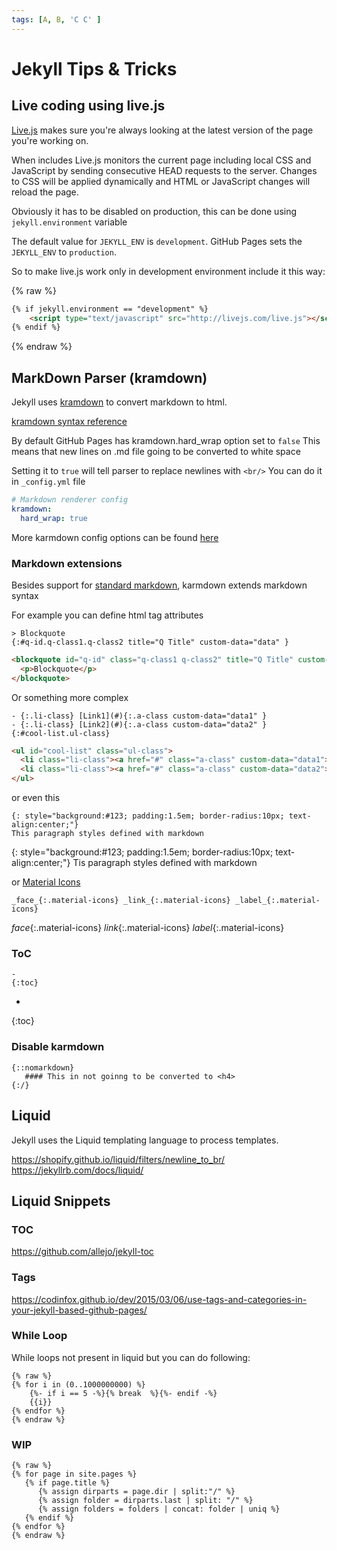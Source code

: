```yaml
---
tags: [A, B, 'C C' ] 
---
```


# Jekyll Tips & Tricks

## Live coding using live.js

[Live.js](http://livejs.com/) makes sure you're always looking at the latest version of the page you're working on.

When includes Live.js monitors the current page including local CSS and JavaScript by sending consecutive HEAD requests to the server. Changes to CSS will be applied dynamically and HTML or JavaScript changes will reload the page.

Obviously it has to be disabled on production, this can be done using `jekyll.environment` variable

The default value for `JEKYLL_ENV` is `development`. 
GitHub Pages sets the `JEKYLL_ENV` to `production`.

So to make live.js work only in development environment include it this way:

{% raw %}
```html
{% if jekyll.environment == "development" %}
    <script type="text/javascript" src="http://livejs.com/live.js"></script>
{% endif %}
```
{% endraw %}




## MarkDown Parser (kramdown)

Jekyll uses [kramdown](https://kramdown.gettalong.org/) to convert markdown to html.

[kramdown syntax reference](https://kramdown.gettalong.org/syntax.htm)


By default GitHub Pages has kramdown.hard_wrap option set to `false` 
This means that new lines on .md file going to be converted to white space

Setting it to `true` will tell parser to replace newlines with `<br/>`
You can do it in `_config.yml` file
```yml
# Markdown renderer config 
kramdown:
  hard_wrap: true
```

More karmdown config options can be found [here](https://kramdown.gettalong.org/options.html)


### Markdown extensions

Besides support for [standard markdown](https://www.markdownguide.org/basic-syntax), karmdown extends markdown syntax

For example you can define html tag attributes 



```
> Blockquote
{:#q-id.q-class1.q-class2 title="Q Title" custom-data="data" }
```
```html
<blockquote id="q-id" class="q-class1 q-class2" title="Q Title" custom-data="data">
  <p>Blockquote</p>
</blockquote>
```



Or something more complex

```
- {:.li-class} [Link1](#){:.a-class custom-data="data1" }
- {:.li-class} [Link2](#){:.a-class custom-data="data2" }
{:#cool-list.ul-class}
```
```html
<ul id="cool-list" class="ul-class">
  <li class="li-class"><a href="#" class="a-class" custom-data="data1">Link1</a></li>
  <li class="li-class"><a href="#" class="a-class" custom-data="data2">Link2</a></li>
</ul>
```

or even this  
```
{: style="background:#123; padding:1.5em; border-radius:10px; text-align:center;"}
This paragraph styles defined with markdown
```

{: style="background:#123; padding:1.5em; border-radius:10px; text-align:center;"}
Tis paragraph styles defined with markdown



or [Material Icons](https://material.io/tools/icons/?icon=bookmarks&style=baseline)

```
_face_{:.material-icons} _link_{:.material-icons} _label_{:.material-icons}  
```

_face_{:.material-icons} _link_{:.material-icons} _label_{:.material-icons}  



### ToC
```
- 
{:toc}
```

- 
{:toc}


### Disable karmdown
```
{::nomarkdown} 
   #### This in not goinng to be converted to <h4>
{:/}
```



## Liquid 

Jekyll uses the Liquid templating language to process templates.

https://shopify.github.io/liquid/filters/newline_to_br/
https://jekyllrb.com/docs/liquid/

## Liquid Snippets

### TOC

https://github.com/allejo/jekyll-toc

### Tags

https://codinfox.github.io/dev/2015/03/06/use-tags-and-categories-in-your-jekyll-based-github-pages/



### While Loop

While loops not present in liquid but you can do following:

```liquid
{% raw %}
{% for i in (0..1000000000) %} 
    {%- if i == 5 -%}{% break  %}{%- endif -%}
    {{i}}
{% endfor %}
{% endraw %}
```


### WIP

```liquid 
{% raw %}
{% for page in site.pages %}
   {% if page.title %}
      {% assign dirparts = page.dir | split:"/" %}
      {% assign folder = dirparts.last | split: "/" %}
      {% assign folders = folders | concat: folder | uniq %}
   {% endif %}
{% endfor %}
{% endraw %}
```


## 
